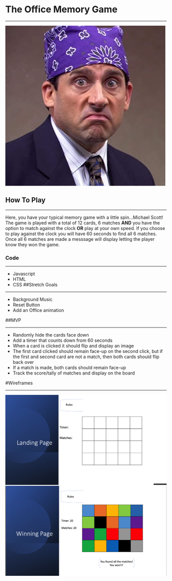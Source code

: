 # The Office Memory Game
******
![Landing Page](/images/PrisonMike.jpg)

## How To Play
********************
Here, you have your typical memory game with a little spin...Michael Scott! The game is played with a total of 12 cards, 6 matches **AND** you have the option to match against the clock **OR** play at your own speed.  If you choose to play against the clock you will have 60 seconds to find all 6 matches.  Once all 6 matches are made a messsage will display letting the player know they won the game.  
### Code 
*************
- Javascript 
- HTML
- CSS
##Stretch Goals 
****************
- Background Music 
- Reset Button
- Add an Office animation

##MVP
********
- Randomly hide the cards face down 
- Add a timer that counts down from 60 seconds
- When a card is clicked it should flip and display an image
- The first card clicked should remain face-up on the second click, but if the first and second card are not a match, then both cards should flip back over
- If a match is made, both cards should remain face-up
-  Track the score/tally of matches and display on the board

#Wireframes
**************
![Landing Page1](/images/LP.png)
![Landing Page1](/images/WP.png)
